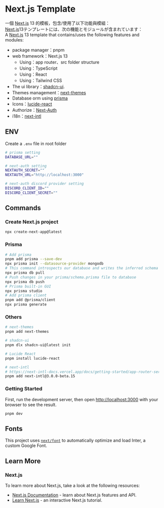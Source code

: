 # Next.js Template

一個 [Next.js](https://nextjs.org/) 13 的模板，包含/使用了以下功能與模組：
<br/>
[Next.js](https://nextjs.org/)13テンプレートには、次の機能とモジュールが含まれています：
<br/>
A [Next.js](https://nextjs.org/) 13 template that contains/uses the following features and modules:

- package manager：pnpm
- web framework：Next.js 13
  - Using：app router、src folder structure
  - Using：TypeScript
  - Using：React
  - Using：Tailwind CSS
- The ui library：[shadcn-ui](https://ui.shadcn.com/).
- Themes management：[next-themes](https://www.npmjs.com/package/next-themes)
- Database orm using [prisma](https://www.prisma.io/)
- Icons：[lucide-react](https://lucide.dev/guide/packages/lucide-react)
- Authorize：[Next-Auth](https://next-auth.js.org/)
- i18n：[next-intl](https://next-intl-docs.vercel.app/)

## ENV

Create a `.env` file in root folder

```bash
# prisma setting
DATABASE_URL=""

# next-auth setting
NEXTAUTH_SECRET=""
NEXTAUTH_URL="http://localhost:3000"

# next-auth discord provider setting
DISCORD_CLIENT_ID=""
DISCORD_CLIENT_SECRET=""
```

## Commands

### Create Next.js project

```bash
npx create-next-app@latest
```

### Prisma

```bash
# Add prisma
pnpm add prisma --save-dev
npx prisma init --datasource-provider mongodb
# This command introspects our database and writes the inferred schema into your prisma/schema.prisma file
npx prisma db pull
# Push changes in your prisma/schema.prisma file to database
npx prisma db push
# Prisma built-in GUI
npx prisma studio
# Add prisma client
pnpm add @prisma/client
npx prisma generate
```

### Others

```bash
# next-themes
pnpm add next-themes

# shadcn-ui
pnpm dlx shadcn-ui@latest init

# Lucide React
pnpm install lucide-react

# next-intl
# https://next-intl-docs.vercel.app/docs/getting-started/app-router-server-components
pnpm add next-intl@3.0.0-beta.15
```

### Getting Started

First, run the development server, then open [http://localhost:3000](http://localhost:3000) with your browser to see the result.

```bash
pnpm dev
```

## Fonts

This project uses [`next/font`](https://nextjs.org/docs/basic-features/font-optimization) to automatically optimize and load Inter, a custom Google Font.

## Learn More

### Next.js

To learn more about Next.js, take a look at the following resources:

- [Next.js Documentation](https://nextjs.org/docs) - learn about Next.js features and API.
- [Learn Next.js](https://nextjs.org/learn) - an interactive Next.js tutorial.
